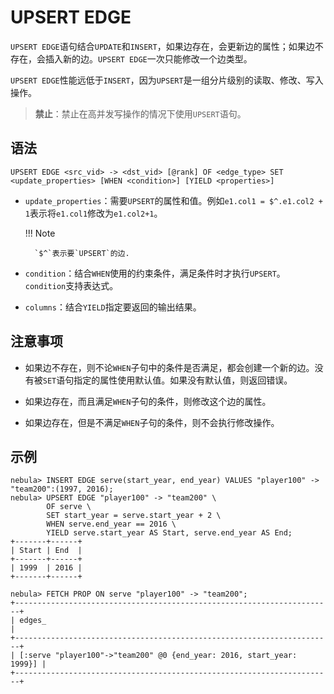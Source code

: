 # UPSERT EDGE

`UPSERT EDGE`语句结合`UPDATE`和`INSERT`，如果边存在，会更新边的属性；如果边不存在，会插入新的边。`UPSERT EDGE`一次只能修改一个边类型。

`UPSERT EDGE`性能远低于`INSERT`，因为`UPSERT`是一组分片级别的读取、修改、写入操作。

>**禁止**：禁止在高并发写操作的情况下使用`UPSERT`语句。

## 语法

```ngql
UPSERT EDGE <src_vid> -> <dst_vid> [@rank] OF <edge_type> SET <update_properties> [WHEN <condition>] [YIELD <properties>]
```

- `update_properties`：需要`UPSERT`的属性和值。例如`e1.col1 = $^.e1.col2 + 1`表示将`e1.col1`修改为`e1.col2+1`。

  !!! Note

        `$^`表示要`UPSERT`的边.

- `condition`：结合`WHEN`使用的约束条件，满足条件时才执行`UPSERT`。`condition`支持表达式。

- `columns`：结合`YIELD`指定要返回的输出结果。

## 注意事项

- 如果边不存在，则不论`WHEN`子句中的条件是否满足，都会创建一个新的边。没有被`SET`语句指定的属性使用默认值。如果没有默认值，则返回错误。

- 如果边存在，而且满足`WHEN`子句的条件，则修改这个边的属性。

- 如果边存在，但是不满足`WHEN`子句的条件，则不会执行修改操作。

## 示例

```ngql
nebula> INSERT EDGE serve(start_year, end_year) VALUES "player100" -> "team200":(1997, 2016); 
nebula> UPSERT EDGE "player100" -> "team200" \
        OF serve \
        SET start_year = serve.start_year + 2 \
        WHEN serve.end_year == 2016 \
        YIELD serve.start_year AS Start, serve.end_year AS End;
+-------+------+
| Start | End  |
+-------+------+
| 1999  | 2016 |
+-------+------+

nebula> FETCH PROP ON serve "player100" -> "team200";
+-----------------------------------------------------------------------+
| edges_                                                                |
+-----------------------------------------------------------------------+
| [:serve "player100"->"team200" @0 {end_year: 2016, start_year: 1999}] |
+-----------------------------------------------------------------------+
```